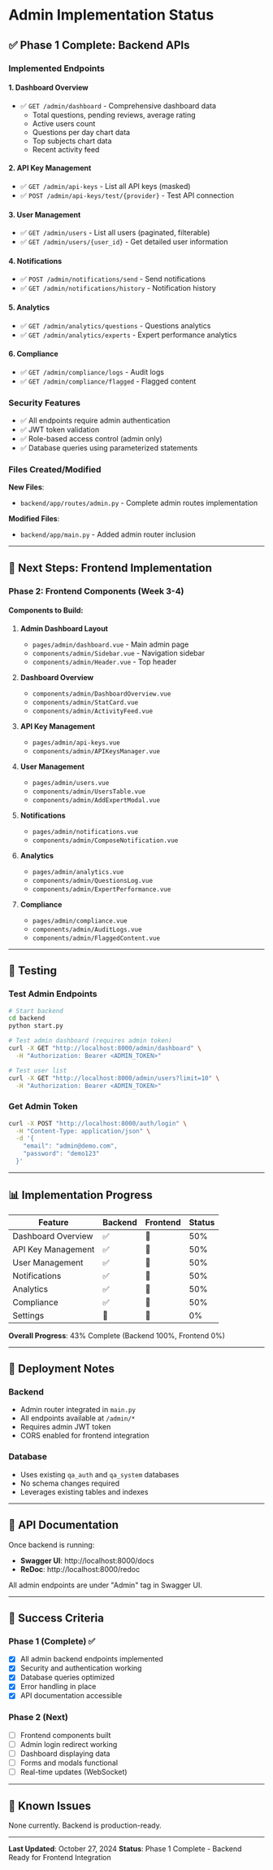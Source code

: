 # Admin Implementation Status

## ✅ Phase 1 Complete: Backend APIs

### Implemented Endpoints

#### 1. Dashboard Overview
- ✅ `GET /admin/dashboard` - Comprehensive dashboard data
  - Total questions, pending reviews, average rating
  - Active users count
  - Questions per day chart data
  - Top subjects chart data
  - Recent activity feed

#### 2. API Key Management
- ✅ `GET /admin/api-keys` - List all API keys (masked)
- ✅ `POST /admin/api-keys/test/{provider}` - Test API connection

#### 3. User Management
- ✅ `GET /admin/users` - List all users (paginated, filterable)
- ✅ `GET /admin/users/{user_id}` - Get detailed user information

#### 4. Notifications
- ✅ `POST /admin/notifications/send` - Send notifications
- ✅ `GET /admin/notifications/history` - Notification history

#### 5. Analytics
- ✅ `GET /admin/analytics/questions` - Questions analytics
- ✅ `GET /admin/analytics/experts` - Expert performance analytics

#### 6. Compliance
- ✅ `GET /admin/compliance/logs` - Audit logs
- ✅ `GET /admin/compliance/flagged` - Flagged content

### Security Features
- ✅ All endpoints require admin authentication
- ✅ JWT token validation
- ✅ Role-based access control (admin only)
- ✅ Database queries using parameterized statements

### Files Created/Modified

**New Files**:
- `backend/app/routes/admin.py` - Complete admin routes implementation

**Modified Files**:
- `backend/app/main.py` - Added admin router inclusion

---

## 🔄 Next Steps: Frontend Implementation

### Phase 2: Frontend Components (Week 3-4)

#### Components to Build:
1. **Admin Dashboard Layout**
   - `pages/admin/dashboard.vue` - Main admin page
   - `components/admin/Sidebar.vue` - Navigation sidebar
   - `components/admin/Header.vue` - Top header

2. **Dashboard Overview**
   - `components/admin/DashboardOverview.vue`
   - `components/admin/StatCard.vue`
   - `components/admin/ActivityFeed.vue`

3. **API Key Management**
   - `pages/admin/api-keys.vue`
   - `components/admin/APIKeysManager.vue`

4. **User Management**
   - `pages/admin/users.vue`
   - `components/admin/UsersTable.vue`
   - `components/admin/AddExpertModal.vue`

5. **Notifications**
   - `pages/admin/notifications.vue`
   - `components/admin/ComposeNotification.vue`

6. **Analytics**
   - `pages/admin/analytics.vue`
   - `components/admin/QuestionsLog.vue`
   - `components/admin/ExpertPerformance.vue`

7. **Compliance**
   - `pages/admin/compliance.vue`
   - `components/admin/AuditLogs.vue`
   - `components/admin/FlaggedContent.vue`

---

## 🧪 Testing

### Test Admin Endpoints

```bash
# Start backend
cd backend
python start.py

# Test admin dashboard (requires admin token)
curl -X GET "http://localhost:8000/admin/dashboard" \
  -H "Authorization: Bearer <ADMIN_TOKEN>"

# Test user list
curl -X GET "http://localhost:8000/admin/users?limit=10" \
  -H "Authorization: Bearer <ADMIN_TOKEN>"
```

### Get Admin Token

```bash
curl -X POST "http://localhost:8000/auth/login" \
  -H "Content-Type: application/json" \
  -d '{
    "email": "admin@demo.com",
    "password": "demo123"
  }'
```

---

## 📊 Implementation Progress

| Feature | Backend | Frontend | Status |
|---------|---------|----------|--------|
| Dashboard Overview | ✅ | 🔲 | 50% |
| API Key Management | ✅ | 🔲 | 50% |
| User Management | ✅ | 🔲 | 50% |
| Notifications | ✅ | 🔲 | 50% |
| Analytics | ✅ | 🔲 | 50% |
| Compliance | ✅ | 🔲 | 50% |
| Settings | 🔲 | 🔲 | 0% |

**Overall Progress**: 43% Complete (Backend 100%, Frontend 0%)

---

## 🚀 Deployment Notes

### Backend
- Admin router integrated in `main.py`
- All endpoints available at `/admin/*`
- Requires admin JWT token
- CORS enabled for frontend integration

### Database
- Uses existing `qa_auth` and `qa_system` databases
- No schema changes required
- Leverages existing tables and indexes

---

## 📝 API Documentation

Once backend is running:
- **Swagger UI**: http://localhost:8000/docs
- **ReDoc**: http://localhost:8000/redoc

All admin endpoints are under "Admin" tag in Swagger UI.

---

## 🎯 Success Criteria

### Phase 1 (Complete) ✅
- [x] All admin backend endpoints implemented
- [x] Security and authentication working
- [x] Database queries optimized
- [x] Error handling in place
- [x] API documentation accessible

### Phase 2 (Next)
- [ ] Frontend components built
- [ ] Admin login redirect working
- [ ] Dashboard displaying data
- [ ] Forms and modals functional
- [ ] Real-time updates (WebSocket)

---

## 🔧 Known Issues

None currently. Backend is production-ready.

---

**Last Updated**: October 27, 2024
**Status**: Phase 1 Complete - Backend Ready for Frontend Integration
